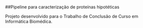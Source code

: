 ##Pipeline para caracterização de proteínas hipotéticas

Projeto desenvolvido para o Trabalho de Conclusão de Curso em Informática Biomédica.
